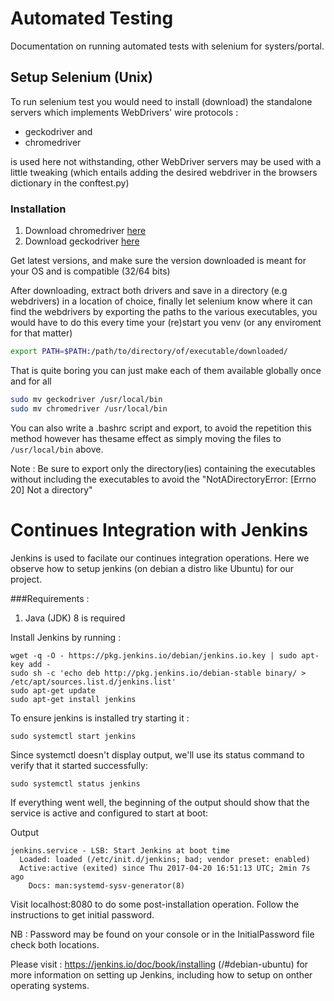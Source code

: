 Automated Testing 
=================

Documentation on running automated tests with selenium for systers/portal.

Setup Selenium (Unix)
---------------------

To run selenium test you would need to install (download) the standalone servers which implements WebDrivers' wire protocols : 
* geckodriver and
* chromedriver 

is used here not withstanding, other WebDriver servers may be used with a little tweaking (which entails adding the desired webdriver in the browsers dictionary in the conftest.py) 

### Installation 

1. Download chromedriver [here](https://sites.google.com/a/chromium.org/chromedriver/home)
1. Download geckodriver [here](https://github.com/mozilla/geckodriver/releases)

Get latest versions, and make sure the version downloaded is meant for your OS and is compatible (32/64 bits)

After downloading, extract both drivers and save in a directory (e.g webdrivers) in a location of choice, finally let selenium know where it can find the webdrivers by exporting the paths to the various executables, you would have to do this every time your (re)start you venv (or any enviroment for that matter) 

```bash
export PATH=$PATH:/path/to/directory/of/executable/downloaded/
```

That is quite boring you can just make each of them available globally once and for all 

```bash
sudo mv geckodriver /usr/local/bin 
sudo mv chromedriver /usr/local/bin
```

You can also write a .bashrc script and export, to avoid the repetition this method however has thesame effect as simply moving the files to ```/usr/local/bin``` above.

Note : Be sure to export only the directory(ies) containing the executables without including the executables to avoid the "NotADirectoryError: [Errno 20] Not a directory"


Continues Integration with Jenkins
==================================

Jenkins is used to facilate our continues integration operations. Here we observe how to setup jenkins (on debian a distro like Ubuntu) for our project.

###Requirements :

1. Java (JDK) 8 is required

Install Jenkins by running :
```
wget -q -O - https://pkg.jenkins.io/debian/jenkins.io.key | sudo apt-key add -
sudo sh -c 'echo deb http://pkg.jenkins.io/debian-stable binary/ > /etc/apt/sources.list.d/jenkins.list'
sudo apt-get update
sudo apt-get install jenkins
```

To ensure jenkins is installed try starting it :

`sudo systemctl start jenkins`

Since systemctl doesn't display output, we'll use its status command to verify that it started successfully:

`sudo systemctl status jenkins`

If everything went well, the beginning of the output should show that the service is active and configured to start at boot:

Output
```
jenkins.service - LSB: Start Jenkins at boot time
  Loaded: loaded (/etc/init.d/jenkins; bad; vendor preset: enabled)
  Active:active (exited) since Thu 2017-04-20 16:51:13 UTC; 2min 7s ago
    Docs: man:systemd-sysv-generator(8)
```

Visit localhost:8080 to do some post-installation operation. Follow the instructions to get initial password.

NB : Password may be found on your console or in the InitialPassword file check both locations.

Please visit : https://jenkins.io/doc/book/installing (/#debian-ubuntu) for more information on setting up Jenkins, including how to setup on onther operating systems.